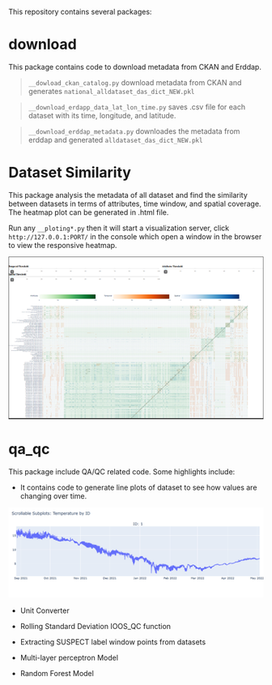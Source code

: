 This repository contains several packages:

# download
This package contains code to download metadata from CKAN and Erddap.


> `__dowload_ckan_catalog.py` download metadata from CKAN and generates `national_alldataset_das_dict_NEW.pkl` 

> `__download_erdapp_data_lat_lon_time.py` saves .csv file for each dataset with its time, longitude, and latitude.

> `__download_erddap_metadata.py` downloades the metadata from erddap and generated `alldataset_das_dict_NEW.pkl`

# Dataset Similarity
This package analysis the metadata of all dataset and find the similarity between datasets in terms of attributes, time window, and spatial coverage. The heatmap plot can be generated in .html file. 

Run any `__ploting*.py` then it will start a visualization server, click `http://127.0.0.1:PORT/` in the console which open a window in the browser to view the responsive heatmap.  

![](/res/heatmap_data_overlap.png)

# qa_qc
This package include QA/QC related code. Some highlights include:

- It contains code to generate line plots of dataset to see how values are changing over time. 

![](/res/Plotly_Sample.png)

- Unit Converter

- Rolling Standard Deviation IOOS_QC function

- Extracting SUSPECT label window points from datasets

- Multi-layer perceptron Model

- Random Forest Model